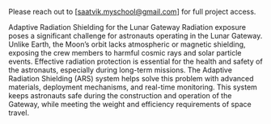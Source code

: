 Please reach out to [saatvik.myschool@gmail.com] for full project access.

Adaptive Radiation Shielding for the Lunar Gateway
Radiation exposure poses a significant challenge for astronauts operating in the Lunar Gateway. Unlike Earth, the Moon’s orbit lacks atmospheric or magnetic shielding, exposing the crew members to harmful cosmic rays and solar particle events. Effective radiation protection is essential for the health and safety of the astronauts, especially during long-term missions. The Adaptive Radiation Shielding (ARS) system helps solve this problem with advanced materials, deployment mechanisms, and real-time monitoring. This system keeps astronauts safe during the construction and operation of the Gateway, while meeting the weight and efficiency requirements of space travel.
